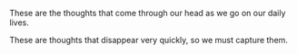 These are the thoughts that come through our head as we go on our daily lives.

These are thoughts that disappear very quickly, so we must capture them.
